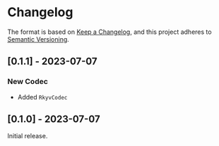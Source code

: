 # Changelog

The format is based on [Keep a Changelog](https://keepachangelog.com/en/1.0.0/),
and this project adheres to [Semantic Versioning](https://semver.org/spec/v2.0.0.html).

## [0.1.1] - 2023-07-07

### New Codec

- Added `RkyvCodec`

## [0.1.0] - 2023-07-07

Initial release.
